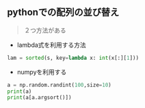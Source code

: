 ## pythonでの配列の並び替え

>２つ方法がある

* lambda式を利用する方法
```python
lam = sorted(s, key=lambda x: int(x[:][1]))
```
* numpyを利用する
```python
a = np.random.randint(100,size=10)
print(a)
print(a[a.argsort()])
```



